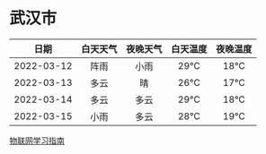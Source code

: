 # 武汉市
|日期|白天天气|夜晚天气|白天温度|夜晚温度|
|:--:|:--:|:--:|:--:|:--:|
|2022-03-12|阵雨|小雨|29℃|18℃|
|2022-03-13|多云|晴|26℃|17℃|
|2022-03-14|多云|多云|29℃|18℃|
|2022-03-15|小雨|多云|28℃|19℃|
 
[物联网学习指南](http://doc.lziqi.top/IoT)
